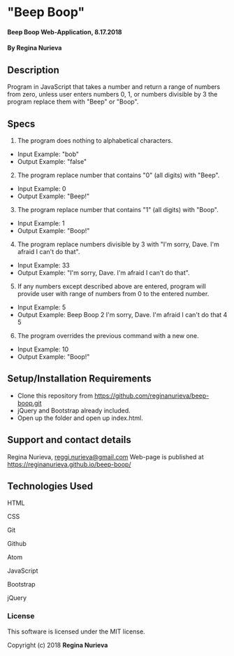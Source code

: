# "Beep Boop"

#### Beep Boop Web-Application, 8.17.2018

#### By Regina Nurieva

## Description

Program in JavaScript that takes a number and return a range of numbers from zero, unless user enters numbers 0, 1, or numbers divisible by 3 the program replace them with "Beep" or "Boop".

## Specs
1. The program does nothing to alphabetical characters.
  * Input Example: "bob"
  * Output Example: "false"
2. The program replace number that contains "0" (all digits) with "Beep".
  * Input Example: 0
  * Output Example: "Beep!"
3. The program replace number that contains "1" (all digits) with "Boop".
  * Input Example: 1
  * Output Example: "Boop!"
4. The program replace numbers divisible by 3 with "I'm sorry, Dave. I'm afraid I can't do that".
  * Input Example: 33
  * Output Example: "I'm sorry, Dave. I'm afraid I can't do that".
5. If any numbers except described above are entered, program will provide user with range of numbers from 0 to the entered number.
  * Input Example: 5
  * Output Example: Beep Boop 2 I'm sorry, Dave. I'm afraid I can't do that 4 5
6. The program overrides the previous command with a new one.
  * Input Example: 10
  * Output Example: "Boop!"

## Setup/Installation Requirements

* Clone this repository from https://github.com/reginanurieva/beep-boop.git
* jQuery and Bootstrap already included.
* Open up the folder and open up index.html.

## Support and contact details

Regina Nurieva, reggi.nurieva@gmail.com
Web-page is published at https://reginanurieva.github.io/beep-boop/

## Technologies Used

HTML

CSS

Git

Github

Atom

JavaScript

Bootstrap

jQuery

### License

This software is licensed under the MIT license.

Copyright (c) 2018 **Regina Nurieva**
